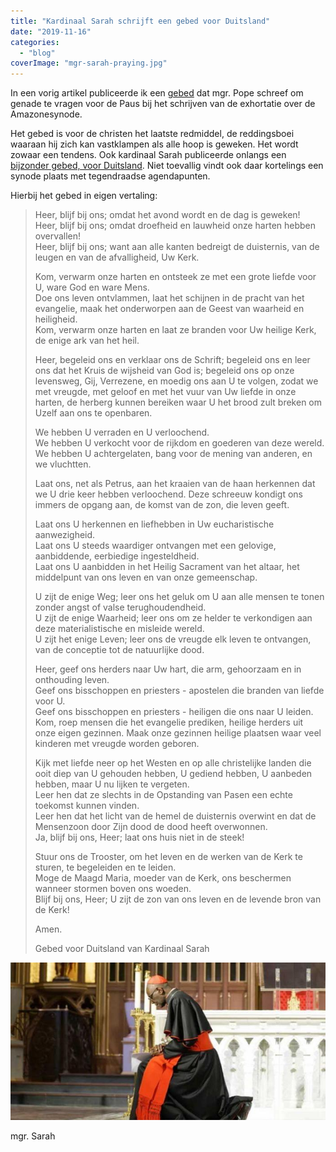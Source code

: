 ```yaml
---
title: "Kardinaal Sarah schrijft een gebed voor Duitsland"
date: "2019-11-16"
categories: 
  - "blog"
coverImage: "mgr-sarah-praying.jpg"
---
```


In een vorig artikel publiceerde ik een [gebed](/blog/gebed-voor-een-nieuw-humanae-vitaewonder/) dat mgr. Pope schreef om genade te vragen voor de Paus bij het schrijven van de exhortatie over de Amazonesynode.

Het gebed is voor de christen het laatste redmiddel, de reddingsboei waaraan hij zich kan vastklampen als alle hoop is geweken. Het wordt zowaar een tendens. Ook kardinaal Sarah publiceerde onlangs een [bijzonder gebed, voor Duitsland](https://de.catholicnewsagency.com/story/ein-gebet-fur-deutschland-von-kardinal-robert-sarah-5339). Niet toevallig vindt ook daar kortelings een synode plaats met tegendraadse agendapunten.

Hierbij het gebed in eigen vertaling:

> Heer, blijf bij ons; omdat het avond wordt en de dag is geweken!  
> Heer, blijf bij ons; omdat droefheid en lauwheid onze harten hebben overvallen!  
> Heer, blijf bij ons; want aan alle kanten bedreigt de duisternis, van de leugen en van de afvalligheid, Uw Kerk.  
>   
> Kom, verwarm onze harten en ontsteek ze met een grote liefde voor U, ware God en ware Mens.  
> Doe ons leven ontvlammen, laat het schijnen in de pracht van het evangelie, maak het onderworpen aan de Geest van waarheid en heiligheid.  
> Kom, verwarm onze harten en laat ze branden voor Uw heilige Kerk, de enige ark van het heil.  
>   
> Heer, begeleid ons en verklaar ons de Schrift; begeleid ons en leer ons dat het Kruis de wijsheid van God is; begeleid ons op onze levensweg, Gij, Verrezene, en moedig ons aan U te volgen, zodat we met vreugde, met geloof en met het vuur van Uw liefde in onze harten, de herberg kunnen bereiken waar U het brood zult breken om Uzelf aan ons te openbaren.  
>   
> We hebben U verraden en U verloochend.  
> We hebben U verkocht voor de rijkdom en goederen van deze wereld.  
> We hebben U achtergelaten, bang voor de mening van anderen, en we vluchtten.  
>   
> Laat ons, net als Petrus, aan het kraaien van de haan herkennen dat we U drie keer hebben verloochend. Deze schreeuw kondigt ons immers de opgang aan, de komst van de zon, die leven geeft.  
>   
> Laat ons U herkennen en liefhebben in Uw eucharistische aanwezigheid.  
> Laat ons U steeds waardiger ontvangen met een gelovige, aanbiddende, eerbiedige ingesteldheid.  
> Laat ons U aanbidden in het Heilig Sacrament van het altaar, het middelpunt van ons leven en van onze gemeenschap.  
>   
> U zijt de enige Weg; leer ons het geluk om U aan alle mensen te tonen zonder angst of valse terughoudendheid.  
> U zijt de enige Waarheid; leer ons om ze helder te verkondigen aan deze materialistische en misleide wereld.  
> U zijt het enige Leven; leer ons de vreugde elk leven te ontvangen, van de conceptie tot de natuurlijke dood.  
>   
> Heer, geef ons herders naar Uw hart, die arm, gehoorzaam en in onthouding leven.  
> Geef ons bisschoppen en priesters - apostelen die branden van liefde voor U.  
> Geef ons bisschoppen en priesters - heiligen die ons naar U leiden.  
> Kom, roep mensen die het evangelie prediken, heilige herders uit onze eigen gezinnen. Maak onze gezinnen heilige plaatsen waar veel kinderen met vreugde worden geboren.  
>   
> Kijk met liefde neer op het Westen en op alle christelijke landen die ooit diep van U gehouden hebben, U gediend hebben, U aanbeden hebben, maar U nu lijken te vergeten.  
> Leer hen dat ze slechts in de Opstanding van Pasen een echte toekomst kunnen vinden.  
> Leer hen dat het licht van de hemel de duisternis overwint en dat de Mensenzoon door Zijn dood de dood heeft overwonnen.  
> Ja, blijf bij ons, Heer; laat ons huis niet in de steek!  
>   
> Stuur ons de Trooster, om het leven en de werken van de Kerk te sturen, te begeleiden en te leiden.  
> Moge de Maagd Maria, moeder van de Kerk, ons beschermen wanneer stormen boven ons woeden.  
> Blijf bij ons, Heer; U zijt de zon van ons leven en de levende bron van de Kerk!  
>   
> Amen.  
> 
> Gebed voor Duitsland van Kardinaal Sarah  

![](images/mgr-sarah-kneeling-700x350.jpg)

mgr. Sarah
